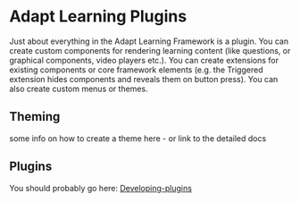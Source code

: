 # Adapt Learning Plugins

Just about everything in the Adapt Learning Framework is a plugin.  You can create custom components for rendering learning content (like questions, or graphical components, video players etc.).  You can create extensions for existing components or core framework elements (e.g. the Triggered extension hides components and reveals them on button press).  You can also create custom menus or themes.

## Theming
some info on how to create a theme here - or link to the detailed docs

## Plugins
You should probably go here: [Developing-plugins](Developing-plugins)
